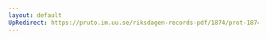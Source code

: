 ```yaml
---
layout: default
UpRedirect: https://pruto.im.uu.se/riksdagen-records-pdf/1874/prot-1874--ak--409/prot-1874--ak--409_031.pdf
---
```

